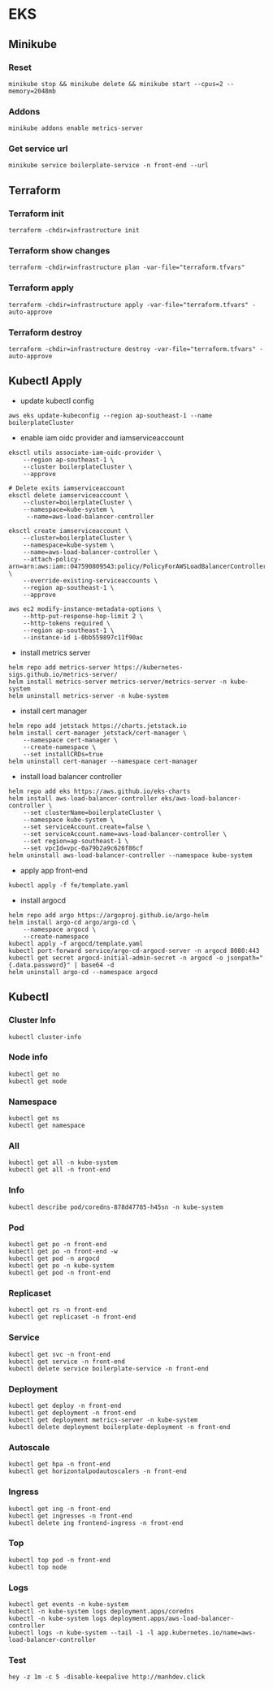 # EKS

## Minikube

### Reset

```shell
minikube stop && minikube delete && minikube start --cpus=2 --memory=2048mb
```

### Addons

```shell
minikube addons enable metrics-server
```

### Get service url

```shell
minikube service boilerplate-service -n front-end --url
```

## Terraform

### Terraform init

```shell
terraform -chdir=infrastructure init
```

### Terraform show changes

```shell
terraform -chdir=infrastructure plan -var-file="terraform.tfvars"
```

### Terraform apply

```shell
terraform -chdir=infrastructure apply -var-file="terraform.tfvars" -auto-approve
```

### Terraform destroy

```shell
terraform -chdir=infrastructure destroy -var-file="terraform.tfvars" -auto-approve
```

## Kubectl Apply

- update kubectl config

```shell
aws eks update-kubeconfig --region ap-southeast-1 --name boilerplateCluster
```

- enable iam oidc provider and iamserviceaccount

```shell
eksctl utils associate-iam-oidc-provider \
    --region ap-southeast-1 \
    --cluster boilerplateCluster \
    --approve

# Delete exits iamserviceaccount
eksctl delete iamserviceaccount \
    --cluster=boilerplateCluster \
    --namespace=kube-system \
     --name=aws-load-balancer-controller

eksctl create iamserviceaccount \
    --cluster=boilerplateCluster \
    --namespace=kube-system \
    --name=aws-load-balancer-controller \
    --attach-policy-arn=arn:aws:iam::047590809543:policy/PolicyForAWSLoadBalancerController \
    --override-existing-serviceaccounts \
    --region ap-southeast-1 \
    --approve

aws ec2 modify-instance-metadata-options \
    --http-put-response-hop-limit 2 \
    --http-tokens required \
    --region ap-southeast-1 \
    --instance-id i-0bb559897c11f90ac
```

- install metrics server

```shell
helm repo add metrics-server https://kubernetes-sigs.github.io/metrics-server/
helm install metrics-server metrics-server/metrics-server -n kube-system
helm uninstall metrics-server -n kube-system
```

- install cert manager

```shell
helm repo add jetstack https://charts.jetstack.io
helm install cert-manager jetstack/cert-manager \
    --namespace cert-manager \
    --create-namespace \
    --set installCRDs=true
helm uninstall cert-manager --namespace cert-manager
```

- install load balancer controller

```shell
helm repo add eks https://aws.github.io/eks-charts
helm install aws-load-balancer-controller eks/aws-load-balancer-controller \
    --set clusterName=boilerplateCluster \
    --namespace kube-system \
    --set serviceAccount.create=false \
    --set serviceAccount.name=aws-load-balancer-controller \
    --set region=ap-southeast-1 \
    --set vpcId=vpc-0a79b2a9c626f86cf
helm uninstall aws-load-balancer-controller --namespace kube-system
```

- apply app front-end

```shell
kubectl apply -f fe/template.yaml
```

- install argocd

```shell
helm repo add argo https://argoproj.github.io/argo-helm
helm install argo-cd argo/argo-cd \
    --namespace argocd \
    --create-namespace
kubectl apply -f argocd/template.yaml
kubectl port-forward service/argo-cd-argocd-server -n argocd 8080:443
kubectl get secret argocd-initial-admin-secret -n argocd -o jsonpath="{.data.password}" | base64 -d
helm uninstall argo-cd --namespace argocd
```

## Kubectl

### Cluster Info

```shell
kubectl cluster-info
```

### Node info

```shell
kubectl get no
kubectl get node
```

### Namespace

```shell
kubectl get ns
kubectl get namespace
```

### All

```shell
kubectl get all -n kube-system
kubectl get all -n front-end
```

### Info

```shell
kubectl describe pod/coredns-878d47785-h45sn -n kube-system
```

### Pod

```shell
kubectl get po -n front-end
kubectl get po -n front-end -w
kubectl get pod -n argocd
kubectl get po -n kube-system
kubectl get pod -n front-end
```

### Replicaset

```shell
kubectl get rs -n front-end
kubectl get replicaset -n front-end
```

### Service

```shell
kubectl get svc -n front-end
kubectl get service -n front-end
kubectl delete service boilerplate-service -n front-end
```

### Deployment

```shell
kubectl get deploy -n front-end
kubectl get deployment -n front-end
kubectl get deployment metrics-server -n kube-system
kubectl delete deployment boilerplate-deployment -n front-end
```

### Autoscale

```shell
kubectl get hpa -n front-end
kubectl get horizontalpodautoscalers -n front-end
```

### Ingress

```shell
kubectl get ing -n front-end
kubectl get ingresses -n front-end
kubectl delete ing frontend-ingress -n front-end
```

### Top

```shell
kubectl top pod -n front-end
kubectl top node
```

### Logs

```shell
kubectl get events -n kube-system
kubectl -n kube-system logs deployment.apps/coredns
kubectl -n kube-system logs deployment.apps/aws-load-balancer-controller
kubectl logs -n kube-system --tail -1 -l app.kubernetes.io/name=aws-load-balancer-controller
```

### Test

```shell
hey -z 1m -c 5 -disable-keepalive http://manhdev.click
```

